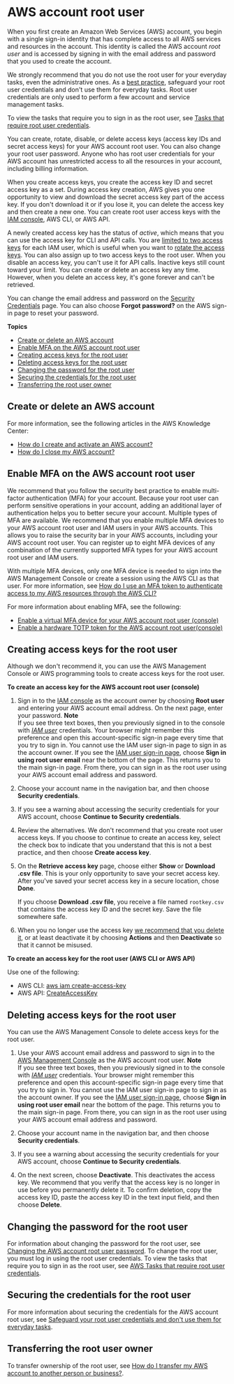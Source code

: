 # AWS account root user<a name="id_root-user"></a>

When you first create an Amazon Web Services \(AWS\) account, you begin with a single sign\-in identity that has complete access to all AWS services and resources in the account\. This identity is called the AWS account *root user* and is accessed by signing in with the email address and password that you used to create the account\.

We strongly recommend that you do not use the root user for your everyday tasks, even the administrative ones\. As a [best practice](best-practices.md), safeguard your root user credentials and don't use them for everyday tasks\. Root user credentials are only used to perform a few account and service management tasks\.

 To view the tasks that require you to sign in as the root user, see [Tasks that require root user credentials](https://docs.aws.amazon.com/accounts/latest/reference/root-user-tasks.html)\.

You can create, rotate, disable, or delete access keys \(access key IDs and secret access keys\) for your AWS account root user\. You can also change your root user password\. Anyone who has root user credentials for your AWS account has unrestricted access to all the resources in your account, including billing information\.

When you create access keys, you create the access key ID and secret access key as a set\. During access key creation, AWS gives you one opportunity to view and download the secret access key part of the access key\. If you don't download it or if you lose it, you can delete the access key and then create a new one\. You can create root user access keys with the [IAM console](https://console.aws.amazon.com/iam/home?#), AWS CLI, or AWS API\.

A newly created access key has the status of *active*, which means that you can use the access key for CLI and API calls\. You are [limited to two access keys](https://docs.aws.amazon.com/IAM/latest/UserGuide/reference_iam-quotas.html) for each IAM user, which is useful when you want to [rotate the access keys](https://docs.aws.amazon.com/general/latest/gr/aws-access-keys-best-practices.html#iam-user-access-keys)\. You can also assign up to two access keys to the root user\. When you disable an access key, you can't use it for API calls\. Inactive keys still count toward your limit\. You can create or delete an access key any time\. However, when you delete an access key, it's gone forever and can't be retrieved\.

You can change the email address and password on the [Security Credentials](https://console.aws.amazon.com/iam/home?#security_credential) page\. You can also choose **Forgot password?** on the AWS sign\-in page to reset your password\.

**Topics**
+ [Create or delete an AWS account](#id_root-user_manage_account)
+ [Enable MFA on the AWS account root user](#id_root-user_manage_mfa)
+ [Creating access keys for the root user](#id_root-user_manage_add-key)
+ [Deleting access keys for the root user](#id_root-user_manage_delete-key)
+ [Changing the password for the root user](#id_root-user_manage_password)
+ [Securing the credentials for the root user](#id_root-user_secure_credentials)
+ [Transferring the root user owner](#id_root-user_transfer_account)

## Create or delete an AWS account<a name="id_root-user_manage_account"></a>

For more information, see the following articles in the AWS Knowledge Center:
+ [How do I create and activate an AWS account?](http://aws.amazon.com/premiumsupport/knowledge-center/create-and-activate-aws-account/)
+ [How do I close my AWS account?](http://aws.amazon.com/premiumsupport/knowledge-center/close-aws-account/)

## Enable MFA on the AWS account root user<a name="id_root-user_manage_mfa"></a>

We recommend that you follow the security best practice to enable multi\-factor authentication \(MFA\) for your account\. Because your root user can perform sensitive operations in your account, adding an additional layer of authentication helps you to better secure your account\. Multiple types of MFA are available\. We recommend that you enable multiple MFA devices to your AWS account root user and IAM users in your AWS accounts\. This allows you to raise the security bar in your AWS accounts, including your AWS account root user\. You can register up to eight MFA devices of any combination of the currently supported MFA types for your AWS account root user and IAM users\.

With multiple MFA devices, only one MFA device is needed to sign into the AWS Management Console or create a session using the AWS CLI as that user\. For more information, see [How do I use an MFA token to authenticate access to my AWS resources through the AWS CLI?](https://aws.amazon.com/premiumsupport/knowledge-center/authenticate-mfa-cli/)

 For more information about enabling MFA, see the following:
+ [Enable a virtual MFA device for your AWS account root user \(console\)](id_credentials_mfa_enable_virtual.md#enable-virt-mfa-for-root)
+ [Enable a hardware TOTP token for the AWS account root user\(console\)](id_credentials_mfa_enable_physical.md#enable-hw-mfa-for-root)

## Creating access keys for the root user<a name="id_root-user_manage_add-key"></a>

Although we don't recommend it, you can use the AWS Management Console or AWS programming tools to create access keys for the root user\.

**To create an access key for the AWS account root user \(console\)**

1. Sign in to the [IAM console](https://console.aws.amazon.com/iam/) as the account owner by choosing **Root user** and entering your AWS account email address\. On the next page, enter your password\.
**Note**  
If you see three text boxes, then you previously signed in to the console with *[IAM user](https://docs.aws.amazon.com/IAM/latest/UserGuide/id_users.html)* credentials\. Your browser might remember this preference and open this account\-specific sign\-in page every time that you try to sign in\. You cannot use the IAM user sign\-in page to sign in as the account owner\. If you see the [IAM user sign\-in page](https://docs.aws.amazon.com/IAM/latest/UserGuide/console.html#user-sign-in-page), choose **Sign in using root user email** near the bottom of the page\. This returns you to the main sign\-in page\. From there, you can sign in as the root user using your AWS account email address and password\.

1. Choose your account name in the navigation bar, and then choose **Security credentials**\. 

1. If you see a warning about accessing the security credentials for your AWS account, choose **Continue to Security credentials**\.

1. Review the alternatives\. We don't recommend that you create root user access keys\. If you choose to continue to create an access key, select the check box to indicate that you understand that this is not a best practice, and then choose **Create access key**\.

1. On the **Retrieve access key** page, choose either **Show** or **Download \.csv file**\. This is your only opportunity to save your secret access key\. After you've saved your secret access key in a secure location, chose **Done**\.

   If you choose **Download \.csv file**, you receive a file named `rootkey.csv` that contains the access key ID and the secret key\. Save the file somewhere safe\.

1. When you no longer use the access key [we recommend that you delete it](best-practices.md#remove-credentials), or at least deactivate it by choosing **Actions** and then **Deactivate** so that it cannot be misused\.

**To create an access key for the root user \(AWS CLI or AWS API\)**

Use one of the following:
+ AWS CLI: [aws iam create\-access\-key](https://docs.aws.amazon.com/cli/latest/reference/iam/create-access-key.html)
+ AWS API: [CreateAccessKey](https://docs.aws.amazon.com/IAM/latest/APIReference/API_CreateAccessKey.html) 

## Deleting access keys for the root user<a name="id_root-user_manage_delete-key"></a>

You can use the AWS Management Console to delete access keys for the root user\.

1. Use your AWS account email address and password to sign in to the [AWS Management Console](https://console.aws.amazon.com/) as the AWS account root user\.
**Note**  
If you see three text boxes, then you previously signed in to the console with *[IAM user](https://docs.aws.amazon.com/IAM/latest/UserGuide/id_users.html)* credentials\. Your browser might remember this preference and open this account\-specific sign\-in page every time that you try to sign in\. You cannot use the IAM user sign\-in page to sign in as the account owner\. If you see the [IAM user sign\-in page](https://docs.aws.amazon.com/IAM/latest/UserGuide/console.html#user-sign-in-page), choose **Sign in using root user email** near the bottom of the page\. This returns you to the main sign\-in page\. From there, you can sign in as the root user using your AWS account email address and password\.

1. Choose your account name in the navigation bar, and then choose **Security credentials**\. 

1. If you see a warning about accessing the security credentials for your AWS account, choose **Continue to Security credentials**\.

1. On the next screen, choose **Deactivate**\. This deactivates the access key\. We recommend that you verify that the access key is no longer in use before you permanently delete it\. To confirm deletion, copy the access key ID, paste the access key ID in the text input field, and then choose **Delete**\.

## Changing the password for the root user<a name="id_root-user_manage_password"></a>

For information about changing the password for the root user, see [Changing the AWS account root user password](id_credentials_passwords_change-root.md)\. To change the root user, you must log in using the root user credentials\. To view the tasks that require you to sign in as the root user, see [AWS Tasks that require root user credentials](https://docs.aws.amazon.com/general/latest/gr/aws_tasks-that-require-root.html)\.

## Securing the credentials for the root user<a name="id_root-user_secure_credentials"></a>

For more information about securing the credentials for the AWS account root user, see [Safeguard your root user credentials and don't use them for everyday tasks](best-practices.md#lock-away-credentials)\.

## Transferring the root user owner<a name="id_root-user_transfer_account"></a>

To transfer ownership of the root user, see [How do I transfer my AWS account to another person or business?](https://aws.amazon.com/premiumsupport/knowledge-center/transfer-aws-account/)\. 